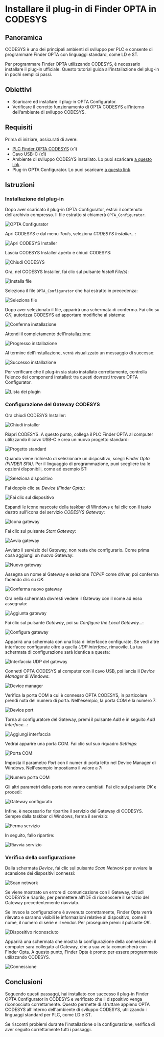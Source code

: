 # Installare il plug-in di Finder OPTA in CODESYS

## Panoramica

CODESYS è uno dei principali ambienti di sviluppo per PLC e consente di programmare Finder OPTA con linguaggi standard, come LD e ST.

Per programmare Finder OPTA utilizzando CODESYS, è necessario installare il plug-in ufficiale. Questo tutorial guida
all'installazione del plug-in in pochi semplici passi.

## Obiettivi

- Scaricare ed installare il plug-in OPTA Configurator.
- Verificare il corretto funzionamento di OPTA CODESYS all'interno dell'ambiente di sviluppo CODESYS.

## Requisiti

Prima di iniziare, assicurati di avere:

- [PLC Finder OPTA CODESYS](https://opta.findernet.com/it/codesys) (x1)
- Cavo USB-C (x1)
- Ambiente di sviluppo CODESYS installato. Lo puoi scaricare [a questo
  link](https://opta.findernet.com/it/codesys#download-software).
- Plug-in OPTA Configurator. Lo puoi scaricare [a questo link](https://opta.findernet.com/it/codesys#download-software).

## Istruzioni

### Installazione del plug-in

Dopo aver scaricato il plug-in OPTA Configurator, estrai il contenuto dell’archivio compresso. Il file estratto si chiamerà
`OPTA_Configurator`.

![OPTA Configurator](assets/file.png)

Apri CODESYS e dal menu _Tools_, seleziona _CODESYS Installer..._:

![Apri CODESYS Installer](assets/launch_installer.png)

Lascia CODESYS Installer aperto e chiudi CODESYS:

![Chiudi CODESYS](assets/exit_codesys.png)

Ora, nel CODESYS Installer, fai clic sul pulsante _Install File(s)_:

![Installa file](assets/install_file.png)

Seleziona il file `OPTA_Configurator` che hai estratto in precedenza:

![Seleziona file](assets/package.png)

Dopo aver selezionato il file, apparirà una schermata di conferma. Fai clic su _OK_, autorizza CODESYS ad apportare modifiche al
sistema:

![Conferma installazione](assets/package_confirm.png)

Attendi il completamento dell'installazione:

![Progresso installazione](assets/installation_progress.png)

Al termine dell'installazione, verrà visualizzato un messaggio di successo:

![Successo installazione](assets/installation_success.png)

Per verificare che il plug-in sia stato installato correttamente, controlla l’elenco dei componenti installati: tra questi dovresti
trovare OPTA Configurator.

![Lista dei plugin](assets/plugin.png)

### Configurazione del Gateway CODESYS

Ora chiudi CODESYS Installer:

![Chiudi installer](assets/exit_installer.png)

Riapri CODESYS. A questo punto, collega il PLC Finder OPTA al computer utilizzando il cavo USB-C e crea un nuovo progetto standard:

![Progetto standard](assets/project.png)

Quando viene richiesto di selezionare un dispositivo, scegli _Finder Opta (FINDER SPA)_. Per il linguaggio di programmazione, puoi
scegliere tra le opzioni disponibili, come ad esempio ST:

![Seleziona dispositivo](assets/device.png)

Fai doppio clic su _Device (Finder Opta)_:

![Fai clic sul dispositivo](assets/device_click.png)

Espandi le icone nascoste della taskbar di Windows e fai clic con il tasto destro sull'icona del servizio _CODESYS Gateway_:

![Icona gateway](assets/gateway/gateway_icon.png)

Fai clic sul pulsante _Start Gateway_:

![Avvia gateway](assets/gateway/gateway_start.png)

Avviato il servizio del Gateway, non resta che configurarlo. Come prima cosa aggiungi un nuovo Gateway:

![Nuovo gateway](assets/gateway/gateway_new.png)

Assegna un nome al Gateway e selezione _TCP/IP_ come driver, poi conferma facendo clic su _OK_:

![Conferma nuovo gateway](assets/gateway/gateway_new_confirm.png)

Ora nella schermata dovresti vedere il Gateway con il nome ad esso assegnato:

![Aggiunta gateway](assets/gateway/gateway_added.png)

Fai clic sul pulsante _Gateway_, poi su _Configure the Local Gateway..._:

![Configura gateway](assets/gateway/gateway_configure.png)

Apparirà una schermata con una lista di interfacce configurate. Se vedi altre interfacce configurate oltre a quella _UDP interface_,
rimuovile. La tua schermata di configurazione sarà identica a questa:

![Interfaccia UDP del gateway](assets/gateway/gateway_interfaces.png)

Connetti OPTA CODESYS al computer con il cavo USB, poi lancia il _Device Manager_ di Windows:

![Device manager](assets/gateway/device_manager.png)

Verifica la porta COM a cui è connesso OPTA CODESYS, in particolare prendi nota del numero di porta. Nell'esempio, la porta COM è la
numero 7:

![Device port](assets/gateway/device_port.png)

Torna al configuratore del Gateway, premi il pulsante _Add_ e in seguito _Add Interface..._:

![Aggiungi interfaccia](assets/gateway/add_interface.png)

Vedrai apparire una porta COM. Fai clic sul suo riquadro _Settings_:

![Porta COM](assets/gateway/port_com.png)

Imposta il parametro _Port_ con il numer di porta letto nel Device Manager di Windows. Nell'esempio impostiamo il valore a 7:

![Numero porta COM](assets/gateway/port_number.png)

Gli altri parametri della porta non vanno cambiati. Fai clic sul pulsante _OK_ e procedi:

![Gateway configurato](assets/gateway/gateway_configured.png)

Infine, è necessario far ripartire il servizio del Gateway di CODESYS. Sempre dalla taskbar di Windows, ferma il servizio:

![Ferma servizio](assets/gateway/stop_service.png)

In seguito, fallo ripartire:

![Riavvia servizio](assets/gateway/start_service.png)

### Verifica della configurazione

Dalla schermata _Device_, fai clic sul pulsante _Scan Network_ per avviare la scansione dei dispositivi connessi:

![Scan network](assets/scan.png)

Se viene mostrato un errore di comunicazione con il Gateway, chiudi CODESYS e riaprilo, per permettere all'IDE di riconoscere il
servizio del Gateway precedentemente riavviato.

Se invece la configurazione è avvenuta correttamente, Finder Opta verrà rilevato e saranno visibili le informazioni relative al
dispositivo, come il nome, il numero di serie e il vendor. Per proseguire premi il pulsante _OK_.

![Dispositivo riconosciuto](assets/detection.png)

Apparirà una schermata che mostra la configurazione della connessione: il computer sarà collegato al Gateway, che a sua volta
comunicherà con Finder Opta. A questo punto, Finder Opta è pronto per essere programmato utilizzando CODESYS.

![Connessione](assets/connection.png)

## Conclusioni

Seguendo questi passaggi, hai installato con successo il plug-in Finder OPTA Configurator in CODESYS e verificato che il dispositivo
venga riconosciuto correttamente. Questo permette di sfruttare appieno OPTA CODESYS all'interno dell'ambiente di sviluppo CODESYS,
utilizzando i linguaggi standard per PLC, come LD e ST.

Se riscontri problemi durante l'installazione o la configurazione, verifica di aver seguito correttamente tutti i passaggi.

<!-- Inserire informazioni di contatto per supporto -->
